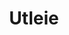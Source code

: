 ---
title: Utleie
menu:
  main:
    weight: 4

description: Vi har utleie av bil, vannscooter og leiligheter midt i Balestrand sentrum. Perfekt for korte dagsturer i nærområdet.

intro: Her finner du en oversikt over våre utleietilbud. Send en henvendelse på e-post eller ved bestilling av en av våre leiligheter.

items:
- title: Leiligheter
  desc: Vi leier ut leiligheter i Balestrand sentrum. Perfekt for korte opphold i Balestrand. 
  images: 
    - /images/IMG_6391.jpeg
    - /images/IMG_9845-HDR.jpg
    - /images/IMG_9826.jpg
    - /images/IMG_9817-HDR.jpg
  button: Se våre leiligheter
  url: /leiligheter

- title: Vannscooter
  desc: 2 stk Sea-Doo SPARK (TRIXX 2) og 2 stk Sea-Doo SPARK (TRIXX 3) vannscooterer til utleie i Balestrand sentrum. Kontakt oss for å reservere.
  images:
    - /images/jetski/IMG_0834.jpg
    - /images/jetski/IMG_0606.jpg
    - /images/jetski/IMG_0816.jpg
  price: "3 Timer: 1400 NOK - 6 Timer: 1900 NOK <br> 1 Dag (09-21): 2500 NOK - 1 Veke: 9900 NOK"
- title: Utleie av bil
  desc: Vi disponerer 2 stk biler tilgjengelig for utleie. Familievennlig og egner seg godt for korte dagsturer. <br> Bil må tilbakeleveres i Balestrand sentrum. Kontakt oss for et prisforslag.


---